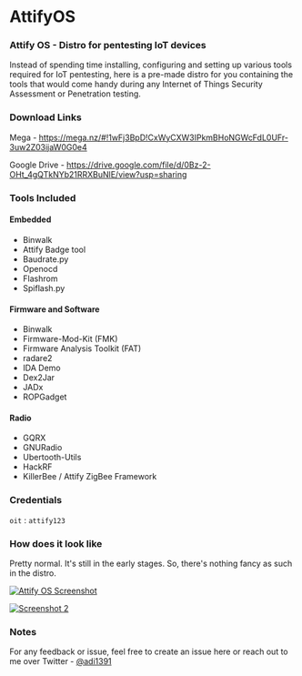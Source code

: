 # AttifyOS

### Attify OS - Distro for pentesting IoT devices 

Instead of spending time installing, configuring and setting up various tools required for IoT pentesting, here is a pre-made distro for you containing the tools that would come handy during any Internet of Things Security Assessment or Penetration testing. 

### Download Links 

Mega - https://mega.nz/#!1wFj3BpD!CxWyCXW3IPkmBHoNGWcFdL0UFr-3uw2Z03ijaW0G0e4 

Google Drive - https://drive.google.com/file/d/0Bz-2-OHt_4gQTkNYb21RRXBuNlE/view?usp=sharing 

### Tools Included 

#### Embedded 
+ Binwalk 
+ Attify Badge tool
+ Baudrate.py 
+ Openocd 
+ Flashrom 
+ Spiflash.py 

#### Firmware and Software 
+ Binwalk
+ Firmware-Mod-Kit (FMK)
+ Firmware Analysis Toolkit (FAT) 
+ radare2 
+ IDA Demo 
+ Dex2Jar 
+ JADx 
+ ROPGadget 

#### Radio 
+ GQRX 
+ GNURadio 
+ Ubertooth-Utils
+ HackRF 
+ KillerBee / Attify ZigBee Framework 

### Credentials 

`oit` : `attify123` 

### How does it look like 

Pretty normal. It's still in the early stages. So, there's nothing fancy as such in the distro. 

[![Attify OS Screenshot](https://user-images.githubusercontent.com/1782493/28253497-e61ce54c-6aa4-11e7-811c-26d06ec521f5.png)](#screenshot)

[![Screenshot 2](https://user-images.githubusercontent.com/1782493/28253532-24e26cca-6aa5-11e7-9594-20c9e4e8805a.png)](#screenshot2)

### Notes 

For any feedback or issue, feel free to create an issue here or reach out to me over Twitter - [@adi1391](https://twitter.com/adi1391) 
